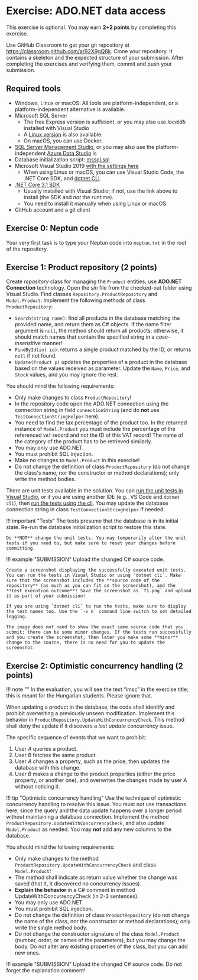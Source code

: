 ﻿# Exercise: ADO.NET data access

This exercise is optional. You may earn **2+2 points** by completing this exercise.

Use GitHub Classroom to get your git repository at <https://classroom.github.com/a/92X9gQ8k>. Clone your repository. It contains a skeleton and the expected structure of your submission. After completing the exercises and verifying them, commit and push your submission.

## Required tools

- Windows, Linux or macOS: All tools are platform-independent, or a platform-independent alternative is available.
- Microsoft SQL Server
    - The free Express version is sufficient, or you may also use _localdb_ installed with Visual Studio
    - A [Linux version](https://docs.microsoft.com/en-us/sql/linux/sql-server-linux-setup) is also available.
    - On macOS, you can use Docker.
- [SQL Server Management Studio](https://docs.microsoft.com/en-us/sql/ssms/download-sql-server-management-studio-ssms), or you may also use the platform-independent [Azure Data Studio](https://docs.microsoft.com/en-us/sql/azure-data-studio/download) is
- Database initialization script: [mssql.sql](https://raw.githubusercontent.com/bmeviauac01/adatvezerelt/master/docs/db/mssql.sql)
- Microsoft Visual Studio 2019 [with the settings here](../VisualStudio.md)
    - When using Linux or macOS, you can use Visual Studio Code, the .NET Core SDK, and [dotnet CLI](https://docs.microsoft.com/en-us/dotnet/core/tools/).
- [.NET Core 3.1 SDK](https://dotnet.microsoft.com/download/dotnet-core/3.1)
    - Usually installed with Visual Studio; if not, use the link above to install (the SDK and _not_ the runtime).
    - You need to install it manually when using Linux or macOS.
- GitHub account and a git client

## Exercise 0: Neptun code

Your very first task is to type your Neptun code into `neptun.txt` in the root of the repository.

## Exercise 1: Product repository (2 points)

Create _repository_ class for managing the `Product` entities; use **ADO.NET Connection** technology. Open the _sln_ file from the checked-out folder using Visual Studio. Find classes `Repository.ProductRepository` and `Model.Product`. Implement the following methods of class `ProductRepository`:

- `Search(string name)`: find all products in the database matching the provided name, and return them as C# objects. If the name filter argument is `null`, the method should return all products; otherwise, it should match names that contain the specified string in a _case-insensitive_ manner!
- `FindById(int id)`: returns a single product matched by the ID, or returns `null` if not found.
- `Update(Product p)` updates the properties of a product in the database based on the values received as parameter. Update the `Name`, `Price`, and `Stock` values, and you may ignore the rest.

You should mind the following requirements:

- Only make changes to class `ProductRepository`!
- In the repository code open the ADO.NET connection using the connection string in field `connectionString` (and do **not** use `TestConnectionStringHelper` here).
- You need to find the tax percentage of the product too. In the returned instance of `Model.Product` you must include the percentage of the referenced `VAT` record and not the ID of this VAT record! The name of the category of the product has to be retrieved similarly.
- You may only use ADO.NET.
- You must prohibit SQL injection.
- Make no changes to `Model.Product` in this exercise!
- Do not change the definition of class `ProductRepository` (do not change the class's name, nor the constructor or method declarations); only write the method bodies.

There are unit tests available in the solution. You can [run the unit tests in Visual Studio](https://docs.microsoft.com/en-us/visualstudio/test/run-unit-tests-with-test-explorer?view=vs-2019), or if you are using another IDE (e.g., VS Code and `dotnet cli`), then [run the tests using the cli](https://docs.microsoft.com/en-us/dotnet/core/tools/dotnet-test). You may update the database connection string in class `TestConnectionStringHelper` if needed.

!!! important "Tests"
    The tests presume that the database is in its initial state. Re-run the database initialization script to restore this state.

    Do **NOT** change the unit tests. You may temporarily alter the unit tests if you need to, but make sure to reset your changes before committing.

!!! example "SUBMISSION"
    Upload the changed C# source code.

    Create a screenshot displaying the successfully executed unit tests. You can run the tests in Visual Studio or using `dotnet cli`. Make sure that the screenshot includes the **source code of the repository** (as much as you can fit on the screenshot), and the **test execution outcome**! Save the screenshot as `f1.png` and upload it as part of your submission!

    If you are using `dotnet cli` to run the tests, make sure to display the test names too. Use the `-v n` command line switch to set detailed logging.

    The image does not need to show the exact same source code that you submit; there can be some minor changes. If the tests run successfully and you create the screenshot, then later you make some **minor** change to the source, there is no need for you to update the screenshot.

## Exercise 2: Optimistic concurrency handling (2 points)

!!! note ""
    In the evaluation, you will see the text “imsc” in the exercise title; this is meant for the Hungarian students. Please ignore that.

When updating a product in the database, the code shall identify and prohibit overwriting a previously unseen modification. Implement this behavior in `ProductRepository.UpdateWithConcurrencyCheck`. This method shall deny the update if it discovers a _lost update_ concurrency issue.

The specific sequence of events that we want to prohibit:

1. User _A_ queries a product.
1. User _B_ fetches the same product.
1. User _A_ changes a property, such as the price, then updates the database with this change.
1. User _B_ makes a change to the product properties (either the price property, or another one), and overwrites the changes made by user _A_ without noticing it.

!!! tip "Optimistic concurrency handling"
    Use the technique of optimistic concurrency handling to resolve this issue. You must not use transactions here, since the query and the data update happens over a longer period without maintaining a database connection. Implement the method `ProductRepository.UpdateWithConcurrencyCheck`, and also update `Model.Product` as needed. You may **not** add any new columns to the database.

You should mind the following requirements:

- Only make changes to the method `ProductRepository.UpdateWithConcurrencyCheck` and class `Model.Product`!
- The method shall indicate as return value whether the change was saved (that it, it discovered no concurrency issues).
- **Explain the behavior** in a C# comment in method UpdateWithConcurrencyCheck (in 2-3 sentences).
- You may only use ADO.NET.
- You must prohibit SQL injection.
- Do not change the definition of class `ProductRepository` (do not change the name of the class, nor the constructor or method declarations); only write the single method body.
- Do not change the constructor signature of the class `Model.Product` (number, order, or names of the parameters), but you may change the body. Do not alter any existing properties of the class, but you can add new ones.

!!! example "SUBMISSION"
    Upload the changed C# source code. Do not forget the explanation comment!
